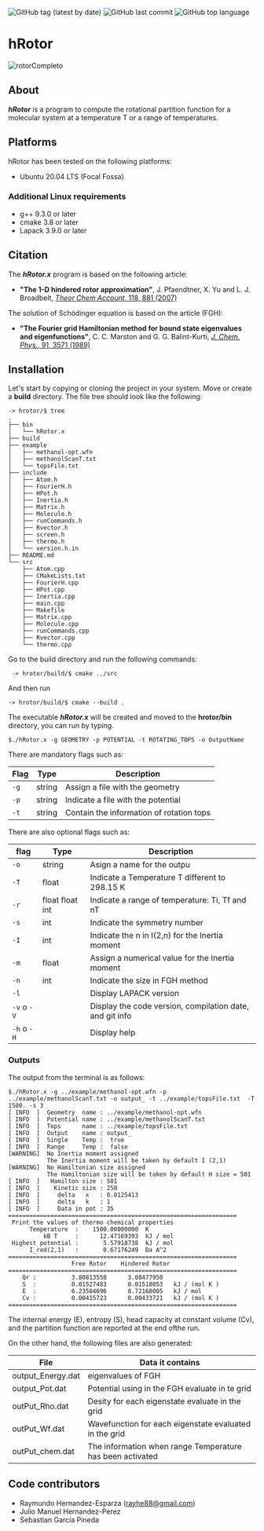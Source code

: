 ![GitHub tag (latest by date)](https://img.shields.io/github/v/tag/rayhe88/hindRotor?label=version)
![GitHub last commit](https://img.shields.io/github/last-commit/rayhe88/hindRotor?label=last%20modified)
![GitHub top language](https://img.shields.io/github/languages/top/rayhe88/hindRotor?color=green)
# hRotor

![rotorCompleto](https://user-images.githubusercontent.com/30420297/155459487-9683adcc-9a37-4995-8d6b-9393bb1dcec1.jpeg)

## About

**_hRotor_** is a program to compute the rotational partition function for a molecular system at a temperature T or a range of temperatures.

## Platforms

hRotor has been tested on the following platforms:

- Ubuntu 20.04 LTS (Focal Fossa)

### Additional Linux requirements

- g++ 9.3.0 or later
- cmake 3.8 or later
- Lapack 3.9.0 or later

## Citation

The **_hRotor.x_** program is based on the following article:

- **"The 1-D hindered rotor approximation"**, J. Pfaendtner, X. Yu and L. J. Broadbelt,
  [*Theor Chem Account*, 118, 881 (2007)](https://doi.org/10.1007/s00214-007-0376-5)

The solution of Schödinger equation is based on the article (FGH):

- **"The Fourier grid Hamiltonian method for bound state eigenvalues and eigenfunctions"**,
  C. C. Marston and G. G. Balint-Kurti,
  [*J. Chem. Phys.*, 91, 3571 (1989)](https://doi.org/10.1063/1.456888)

## Installation

Let's start by copying or cloning the project in your system. Move or create a **build** directory.
The file tree should look like the following:

```
-> hrotor/$ tree
.
├── bin
│   └── hRotor.x
├── build
├── example
│   ├── methanol-opt.wfn
│   ├── methanolScanT.txt
│   └── topsFile.txt
├── include
│   ├── Atom.h
│   ├── FourierH.h
│   ├── HPot.h
│   ├── Inertia.h
│   ├── Matrix.h
│   ├── Molecule.h
│   ├── runCommands.h
│   ├── Rvector.h
│   ├── screen.h
│   ├── thermo.h
│   └── version.h.in
├── README.md
└── src
    ├── Atom.cpp
    ├── CMakeLists.txt
    ├── FourierH.cpp
    ├── HPot.cpp
    ├── Inertia.cpp
    ├── main.cpp
    ├── Makefile
    ├── Matrix.cpp
    ├── Molecule.cpp
    ├── runCommands.cpp
    ├── Rvector.cpp
    └── thermo.cpp

```

Go to the build directory and run the following commands:

```
 -> hrotor/build/$ cmake ../src
```

And then run

```
-> hrotor/build/$ cmake --build .
```

The executable **_hRotor.x_** will be created and moved to the **hrotor/bin** directory, you can run by typing.

```
$./hRotor.x -g GEOMETRY -p POTENTIAL -t ROTATING_TOPS -o OutputName
```

There are mandatory flags such as:

| Flag | Type   | Description                              |
| ---- | ------ | ---------------------------------------- |
| `-g` | string | Assign a file with the geometry          |
| `-p` | string | Indicate a file with the potential       |
| `-t` | string | Contain the information of rotation tops |

There are also optional flags such as:

| flag        | Type            | Description                                              |
| ----------- | --------------- | -------------------------------------------------------- |
| `-o`        | string          | Asign a name for the outpu                               |
| `-T`        | float           | Indicate a Temperature T different to 298.15 K           |
| `-r`        | float float int | Indicate a range of temperature: Ti, Tf and nT           |
| `-s`        | int             | Indicate the symmetry number                             |
| `-I`        | int             | Indicate the n in I(2,n) for the Inertia moment          |
| `-m`        | float           | Assign a numerical value for the Inertia moment          |
| `-n`        | int             | Indicate the size in FGH method                          |
| `-l`        |                 | Display LAPACK version                                   |
| `-v` o `-V` |                 | Display the code version, compilation date, and git info |
| `-h` o `-H` |                 | Display help                                             |

### Outputs

The output from the terminal is as follows:

```
$./hRotor.x -g ../example/methanol-opt.wfn -p ../example/methanolScanT.txt -o output_ -t ../example/topsFile.txt  -T 1500. -s 3
[ INFO  ]  Geometry  name : ../example/methanol-opt.wfn
[ INFO  ]  Potential name : ../example/methanolScanT.txt
[ INFO  ]  Tops      name : ../example/topsFile.txt
[ INFO  ]  Output    name : output_
[ INFO  ]  Single    Temp :  true
[ INFO  ]  Range     Temp :  false
[WARNING]  No Inertia moment assigned
           The Inertia moment will be taken by default I (2,1)
[WARNING]  No Hamiltonian size assigned
           The Hamiltonian size will be taken by default H size = 501
[ INFO  ]   Hamilton size : 501
[ INFO  ]    Kinetic size : 250
[ INFO  ]     delta   x   : 0.0125413
[ INFO  ]     delta   k   : 1
[ INFO  ]     Data in pot : 35
=================================================================
 Print the values of thermo chemical properties
      Temperature  :    1500.00000000  K
          kB T     :      12.47169393  kJ / mol
 Highest potential :       5.57918738  kJ / mol
      I_red(2,1)   :       0.67176249  Da A^2
=================================================================
                  Free Rotor    Hindered Rotor
=================================================================
    Qr :          3.80813558      3.08477950
    S  :          0.01527483      0.01518053   kJ / (mol K )
    E  :          6.23584696      8.72168005   kJ / mol
    Cv :          0.00415723      0.00433721   kJ / (mol K )
=================================================================

```

The internal energy (E), entropy (S), head capacity at constant volume (Cv), and
the partition function are reported at the end ofthe run.

On the other hand, the following files are also generated:

| File              | Data it contains                                          |
| ----------------- | --------------------------------------------------------- |
| output_Energy.dat | eigenvalues of FGH                                        |
| output_Pot.dat    | Potential using in the FGH evaluate in te grid            |
| outPut_Rho.dat    | Desity for each eigenstate evaluate in the grid           |
| outPut_Wf.dat     | Wavefunction for each eigenstate evaluated in the grid    |
| outPut_chem.dat   | The information when range Temperature has been activated |

## Code contributors

- Raymundo Hernandez-Esparza (rayhe88@gmail.com)
- Julio Manuel Hernandez-Perez
- Sebastian García Pineda
